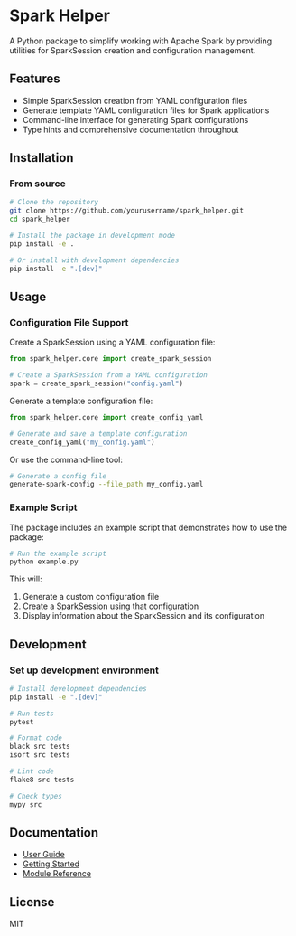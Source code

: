 # Spark Helper

A Python package to simplify working with Apache Spark by providing utilities for SparkSession creation and configuration management.

## Features

- Simple SparkSession creation from YAML configuration files
- Generate template YAML configuration files for Spark applications
- Command-line interface for generating Spark configurations
- Type hints and comprehensive documentation throughout

## Installation

### From source

```bash
# Clone the repository
git clone https://github.com/yourusername/spark_helper.git
cd spark_helper

# Install the package in development mode
pip install -e .

# Or install with development dependencies
pip install -e ".[dev]"
```

## Usage

### Configuration File Support

Create a SparkSession using a YAML configuration file:

```python
from spark_helper.core import create_spark_session

# Create a SparkSession from a YAML configuration
spark = create_spark_session("config.yaml")
```

Generate a template configuration file:

```python
from spark_helper.core import create_config_yaml

# Generate and save a template configuration
create_config_yaml("my_config.yaml")
```

Or use the command-line tool:

```bash
# Generate a config file
generate-spark-config --file_path my_config.yaml
```

### Example Script

The package includes an example script that demonstrates how to use the package:

```bash
# Run the example script
python example.py
```

This will:
1. Generate a custom configuration file
2. Create a SparkSession using that configuration
3. Display information about the SparkSession and its configuration

## Development

### Set up development environment

```bash
# Install development dependencies
pip install -e ".[dev]"

# Run tests
pytest

# Format code
black src tests
isort src tests

# Lint code
flake8 src tests

# Check types
mypy src
```

## Documentation

- [User Guide](docs/index.md)
- [Getting Started](docs/getting_started.md)
- [Module Reference](docs/modules.md)

## License

MIT
